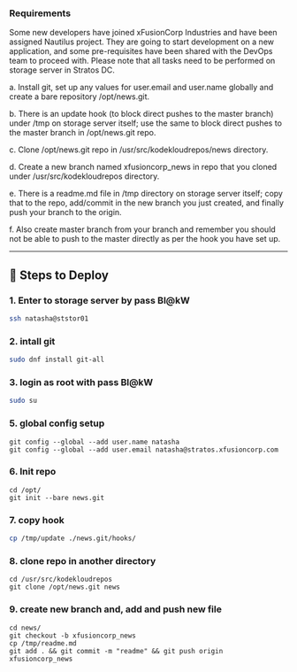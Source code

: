 ### Requirements

Some new developers have joined xFusionCorp Industries and have been assigned Nautilus project. They are going to start development on a new application, and some pre-requisites have been shared with the DevOps team to proceed with. Please note that all tasks need to be performed on storage server in Stratos DC.



a. Install git, set up any values for user.email and user.name globally and create a bare repository /opt/news.git.


b. There is an update hook (to block direct pushes to the master branch) under /tmp on storage server itself; use the same to block direct pushes to the master branch in /opt/news.git repo.


c. Clone /opt/news.git repo in /usr/src/kodekloudrepos/news directory.


d. Create a new branch named xfusioncorp_news in repo that you cloned under /usr/src/kodekloudrepos directory.


e. There is a readme.md file in /tmp directory on storage server itself; copy that to the repo, add/commit in the new branch you just created, and finally push your branch to the origin.


f. Also create master branch from your branch and remember you should not be able to push to the master directly as per the hook you have set up.

---

## 🚀 Steps to Deploy


### 1. Enter to storage server by pass Bl@kW
```bash
ssh natasha@ststor01
```

### 2. intall git
```bash
sudo dnf install git-all
```

### 3. login as root with pass Bl@kW
```bash
sudo su
```

### 5. global config setup
```shell
git config --global --add user.name natasha
git config --global --add user.email natasha@stratos.xfusioncorp.com
```

### 6. Init repo
```shell
cd /opt/
git init --bare news.git
```

### 7. copy hook
```bash
cp /tmp/update ./news.git/hooks/
```

### 8. clone repo in another directory
```shell
cd /usr/src/kodekloudrepos
git clone /opt/news.git news
```


### 9. create new branch and, add and push new file
```shell
cd news/
git checkout -b xfusioncorp_news
cp /tmp/readme.md
git add . && git commit -m "readme" && git push origin xfusioncorp_news
```
